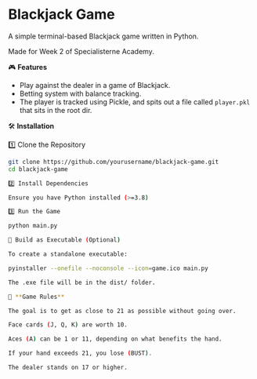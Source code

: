 # Blackjack Game

A simple terminal-based Blackjack game written in Python.

Made for Week 2 of Specialisterne Academy.

🎮 **Features**
- Play against the dealer in a game of Blackjack.
- Betting system with balance tracking.
- The player is tracked using Pickle, and spits out a file called `player.pkl` that sits in the root dir.

🛠️ **Installation**

1️⃣ Clone the Repository

```bash
git clone https://github.com/yourusername/blackjack-game.git
cd blackjack-game

2️⃣ Install Dependencies

Ensure you have Python installed (>=3.8)

3️⃣ Run the Game

python main.py

🔨 Build as Executable (Optional)

To create a standalone executable:

pyinstaller --onefile --noconsole --icon=game.ico main.py

The .exe file will be in the dist/ folder.

🎯 **Game Rules**

The goal is to get as close to 21 as possible without going over.

Face cards (J, Q, K) are worth 10.

Aces (A) can be 1 or 11, depending on what benefits the hand.

If your hand exceeds 21, you lose (BUST).

The dealer stands on 17 or higher.
